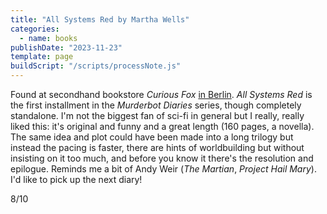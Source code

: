 ```yaml
---
title: "All Systems Red by Martha Wells"
categories:
  - name: books
publishDate: "2023-11-23"
template: page
buildScript: "/scripts/processNote.js"
---
```


Found at secondhand bookstore _Curious Fox_ [in Berlin](/notes/weeknote-33-berlin-brussels/). _All Systems Red_ is the first installment in the _Murderbot Diaries_ series, though completely standalone. I'm not the biggest fan of sci-fi in general but I really, really liked this: it's original and funny and a great length (160 pages, a novella). The same idea and plot could have been made into a long trilogy but instead the pacing is faster, there are hints of worldbuilding but without insisting on it too much, and before you know it there's the resolution and epilogue. Reminds me a bit of Andy Weir (_The Martian_, _Project Hail Mary_). I'd like to pick up the next diary!

8/10
